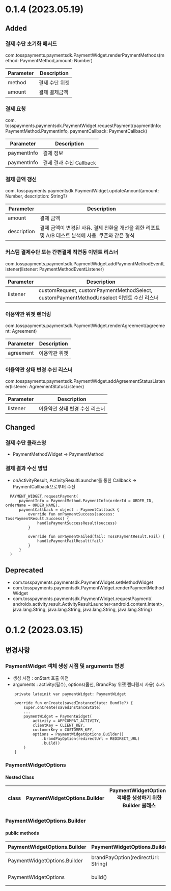 # 0.1.4 (2023.05.19)

## Added
### 결제 수단 초기화 메서드
com.tosspayments.paymentsdk.PaymentWidget.renderPaymentMethods(method: PaymentMethod,amount: Number)

| Parameter | Description |
|-----------|-------------|
| method    | 결제 수단 위젯    |
| amount    | 결제 결제금액     |

### 결제 요청
com. tosspayments.paymentsdk.PaymentWidget.requestPayment(paymentInfo: PaymentMethod.PaymentInfo, paymentCallback: PaymentCallback)

| Parameter   | Description       |
|-------------|-------------------|
| paymentInfo | 결제 정보             |
| paymentInfo | 결제 결과 수신 Callback |

### 결제 금액 갱신
com. tosspayments.paymentsdk.PaymentWidget.updateAmount(amount: Number, description: String?)

| Parameter   | Description                                                  |
|-------------|--------------------------------------------------------------|
| amount      | 결제 금액                                                        |
| description | 결제 금액이 변경된 사유. 결제 전환율 개선을 위한 리포트 및 A/B 테스트 분석에 사용. 쿠폰와 같은 형식 |

### 커스텀 결제수단 또는 간편결제 직연동 이벤트 리스너
com.tosspayments.paymentsdk.PaymentWidget.addPaymentMethodEventListener(listener: PaymentMethodEventListener)

| Parameter | Description                                                                      |
|-----------|----------------------------------------------------------------------------------|
| listener  | customRequest, customPaymentMethodSelect, customPaymentMethodUnselect 이벤트 수신 리스너 |

### 이용약관 위젯 렌더링
com.tosspayments.paymentsdk.PaymentWidget.renderAgreement(agreement: Agreement)

| Parameter | Description |
|-----------|-------------|
| agreement | 이용약관 위젯     |

### 이용약관 상태 변경 수신 리스너
com.tosspayments.paymentsdk.PaymentWidget.addAgreementStatusListener(listener: AgreementStatusListener)

| Parameter | Description       |
|-----------|-------------------|
| listener  | 이용약관 상태 변경 수신 리스너 |



## Changed

### 결제 수단 클래스명

- PaymentMethodWidget -> PaymentMethod

### 결제 결과 수신 방법

- onActivityResult, ActivityResultLauncher를 통한 Callback -> PaymentCallback으로부터 수신
```
  PAYMENT_WIDGET.requestPayment(
      paymentInfo = PaymentMethod.PaymentInfo(orderId = ORDER_ID, orderName = ORDER_NAME),
      paymentCallback = object : PaymentCallback {
          override fun onPaymentSuccess(success: TossPaymentResult.Success) {
              handlePaymentSuccessResult(success)
          }

          override fun onPaymentFailed(fail: TossPaymentResult.Fail) {
              handlePaymentFailResult(fail)
          }
      }
  )
```

## Deprecated

- com.tosspayments.paymentsdk.PaymentWidget.setMethodWidget
- com.tosspayments.paymentsdk.PaymentWidget.renderPaymentMethodWidget
- com.tosspayments.paymentsdk.PaymentWidget.requestPayment(
  androidx.activity.result.ActivityResultLauncher<android.content.Intent>, java.lang.String,
  java.lang.String, java.lang.String, java.lang.String)

# 0.1.2 (2023.03.15)

## 변경사항

### PaymentWidget 객체 생성 시점 및 arguments 변경

- 생성 시점 : onStart 호출 이전
- arguments : activity(필수), options(옵션, BrandPay 위젯 렌더링시 사용) 추가.

```
    private lateinit var paymentWidget: PaymentWidget
    
    override fun onCreate(savedInstanceState: Bundle?) {
        super.onCreate(savedInstanceState)
        ...
        paymentWidget = PaymentWidget(
            activity = APPCOMPAT_ACTIVITY,
            clientKey = CLIENT_KEY,
            customerKey = CUSTOMER_KEY,
            options = PaymentWidgetOptions.Builder()
                .brandPayOption(redirectUrl = REDIRECT_URL)
                .build()
        )
    }
```

### PaymentWidgetOptions

#### Nested Class

| class | PaymentWidgetOptions.Builder | PaymentWidgetOptions 객체를 생성하기 위한 Builder 클래스 |
|-------|------------------------------|----------------------------------------------|

### PaymentWidgetOptions.Builder

#### public methods

| PaymentWidgetOptions.Builder | PaymentWidgetOptions.Builder()      | 생성자                        |
|------------------------------|-------------------------------------|----------------------------|
| PaymentWidgetOptions.Builder | brandPayOption(redirectUrl: String) | 브랜드 페이 위젯 렌더링 및 결제를 위한 url |
| PaymentWidgetOptions         | build()                             | PaymentWidgetOptions 객체 생성 |
